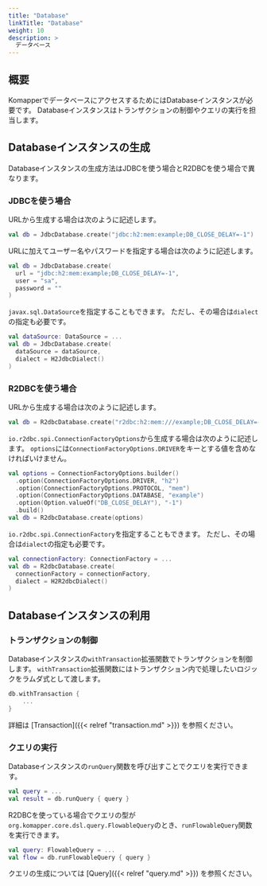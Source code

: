 ```yaml
---
title: "Database"
linkTitle: "Database"
weight: 10
description: >
  データベース
---
```


## 概要

KomapperでデータベースにアクセスするためにはDatabaseインスタンスが必要です。
Databaseインスタンスはトランザクションの制御やクエリの実行を担当します。

## Databaseインスタンスの生成

Databaseインスタンスの生成方法はJDBCを使う場合とR2DBCを使う場合で異なります。

### JDBCを使う場合

URLから生成する場合は次のように記述します。

```kotlin
val db = JdbcDatabase.create("jdbc:h2:mem:example;DB_CLOSE_DELAY=-1")
```

URLに加えてユーザー名やパスワードを指定する場合は次のように記述します。

```kotlin
val db = JdbcDatabase.create(
  url = "jdbc:h2:mem:example;DB_CLOSE_DELAY=-1", 
  user = "sa", 
  password = ""
)
```

`javax.sql.DataSource`を指定することもできます。
ただし、その場合は`dialect`の指定も必要です。

```kotlin
val dataSource: DataSource = ...
val db = JdbcDatabase.create(
  dataSource = dataSource, 
  dialect = H2JdbcDialect()
)
```

### R2DBCを使う場合

URLから生成する場合は次のように記述します。

```kotlin
val db = R2dbcDatabase.create("r2dbc:h2:mem:///example;DB_CLOSE_DELAY=-1")
```

`io.r2dbc.spi.ConnectionFactoryOptions`から生成する場合は次のように記述します。
`options`には`ConnectionFactoryOptions.DRIVER`をキーとする値を含めなければいけません。

```kotlin
val options = ConnectionFactoryOptions.builder()
  .option(ConnectionFactoryOptions.DRIVER, "h2")
  .option(ConnectionFactoryOptions.PROTOCOL, "mem")
  .option(ConnectionFactoryOptions.DATABASE, "example")
  .option(Option.valueOf("DB_CLOSE_DELAY"), "-1")
  .build()
val db = R2dbcDatabase.create(options)
```

`io.r2dbc.spi.ConnectionFactory`を指定することもできます。
ただし、その場合は`dialect`の指定も必要です。

```kotlin
val connectionFactory: ConnectionFactory = ...
val db = R2dbcDatabase.create(
  connectionFactory = connectionFactory, 
  dialect = H2R2dbcDialect()
)
```

## Databaseインスタンスの利用

### トランザクションの制御

Databaseインスタンスの`withTransaction`拡張関数でトランザクションを制御します。
`withTransaction`拡張関数にはトランザクション内で処理したいロジックをラムダ式として渡します。

```kotlin
db.withTransaction {
    ...
}
```

詳細は [Transaction]({{< relref "transaction.md" >}}) を参照ください。

### クエリの実行

Databaseインスタンスの`runQuery`関数を呼び出すことでクエリを実行できます。

```kotlin
val query = ...
val result = db.runQuery { query }
```

R2DBCを使っている場合でクエリの型が`org.komapper.core.dsl.query.FlowableQuery`のとき、`runFlowableQuery`関数を実行できます。

```kotlin
val query: FlowableQuery = ...
val flow = db.runFlowableQuery { query }
```

クエリの生成については [Query]({{< relref "query.md" >}}) を参照ください。